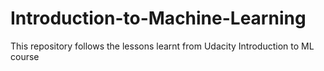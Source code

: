 # Introduction-to-Machine-Learning
This repository follows the lessons learnt from Udacity Introduction to ML course
